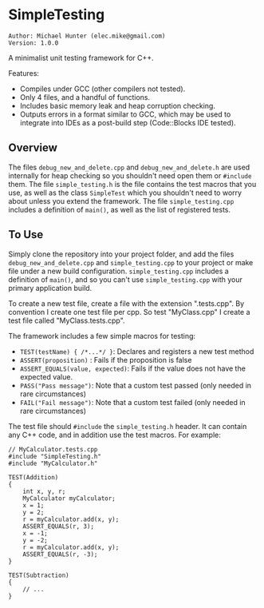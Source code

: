 SimpleTesting
=============

    Author: Michael Hunter (elec.mike@gmail.com)
    Version: 1.0.0

A minimalist unit testing framework for C++.

Features:
* Compiles under GCC (other compilers not tested).
* Only 4 files, and a handful of functions.
* Includes basic memory leak and heap corruption checking.
* Outputs errors in a format similar to GCC, which may be used to integrate into IDEs as a post-build step (Code::Blocks IDE tested).

Overview
--------

The files `debug_new_and_delete.cpp` and `debug_new_and_delete.h` are used internally for heap checking so you shouldn't need open them or `#include` them. The file `simple_testing.h` is the file contains the test macros that you use, as well as the class `SimpleTest` which you shouldn't need to worry about unless you extend the framework. The file `simple_testing.cpp` includes a definition of `main()`, as well as the list of registered tests.

To Use
------

Simply clone the repository into your project folder, and add the files `debug_new_and_delete.cpp` and `simple_testing.cpp` to your project or make file under a new build configuration. `simple_testing.cpp` includes a definition of `main()`, and so you can't use `simple_testing.cpp` with your primary application build.

To create a new test file, create a file with the extension ".tests.cpp". By convention I create one test file per cpp. So test "MyClass.cpp" I create a test file called "MyClass.tests.cpp".

The framework includes a few simple macros for testing:
* `TEST(testName) { /*...*/ }`: Declares and registers a new test method
* `ASSERT(proposition)` : Fails if the proposition is false
* `ASSERT_EQUALS(value, expected)`: Fails if the value does not have the expected value.
* `PASS("Pass message")`: Note that a custom test passed (only needed in rare circumstances)
* `FAIL("Fail message")`: Note that a custom test failed (only needed in rare circumstances)

The test file should `#include` the `simple_testing.h` header. It can contain any C++ code, and in addition use the test macros. For example:

    // MyCalculator.tests.cpp
    #include "SimpleTesting.h"
    #include "MyCalculator.h"

    TEST(Addition)
    {
    	int x, y, r;
    	MyCalculator myCalculator;
    	x = 1;
    	y = 2;
    	r = myCalculator.add(x, y);
    	ASSERT_EQUALS(r, 3);
    	x = -1;
    	y = -2;
    	r = myCalculator.add(x, y);
    	ASSERT_EQUALS(r, -3);
    }

    TEST(Subtraction)
    {
    	// ...
    }
